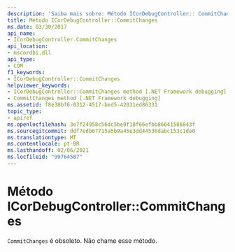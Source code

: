 ```yaml
---
description: 'Saiba mais sobre: Método ICorDebugController:: CommitChanges'
title: Método ICorDebugController::CommitChanges
ms.date: 03/30/2017
api_name:
- ICorDebugController.CommitChanges
api_location:
- mscordbi.dll
api_type:
- COM
f1_keywords:
- ICorDebugController::CommitChanges
helpviewer_keywords:
- ICorDebugController::CommitChanges method [.NET Framework debugging]
- CommitChanges method [.NET Framework debugging]
ms.assetid: f8e38bf6-0312-4517-bed5-42031ed86331
topic_type:
- apiref
ms.openlocfilehash: 3e7f24958c56dc5be0f18f66efbb86641586843f
ms.sourcegitcommit: ddf7edb67715a5b9a45e3dd44536dabc153c1de0
ms.translationtype: MT
ms.contentlocale: pt-BR
ms.lasthandoff: 02/06/2021
ms.locfileid: "99764587"
---
```

# <a name="icordebugcontrollercommitchanges-method"></a>Método ICorDebugController::CommitChanges

`CommitChanges` é obsoleto. Não chame esse método.
